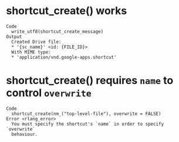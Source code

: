 # shortcut_create() works

    Code
      write_utf8(shortcut_create_message)
    Output
      Created Drive file:
      * '{sc_name}' <id: {FILE_ID}>
      With MIME type:
      * 'application/vnd.google-apps.shortcut'

# shortcut_create() requires `name` to control `overwrite`

    Code
      shortcut_create(nm_("top-level-file"), overwrite = FALSE)
    Error <rlang_error>
      You must specify the shortcut's `name` in order to specify `overwrite`
      behaviour.

